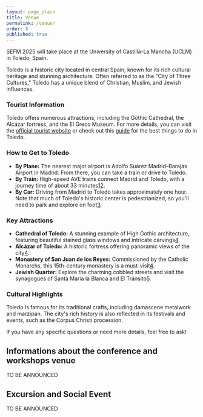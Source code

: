 ```yaml
---
layout: page_plain
title: Venue
permalink: /venue/
order: 8
published: true
---
```

SEFM 2025 will take place at the University of Castilla-La Mancha (UCLM) in Toledo, Spain.

<!-- 
- **The main conference** will take place in (...)
- **Sattelite workshops** on Monday and Tuesday are located in (...)
 -->

Toledo is a historic city located in central Spain, known for its rich cultural heritage and stunning architecture. Often referred to as the "City of Three Cultures," Toledo has a unique blend of Christian, Muslim, and Jewish influences.

### Tourist Information
Toledo offers numerous attractions, including the Gothic Cathedral, the Alcázar fortress, and the El Greco Museum. For more details, you can visit the [official tourist website](https://www.spain.info/en/destination/toledo/) or check out this [guide](https://www.thecrazytourist.com/15-best-things-toledo-spain/) for the best things to do in Toledo.

### How to Get to Toledo
- **By Plane:** The nearest major airport is Adolfo Suárez Madrid–Barajas Airport in Madrid. From there, you can take a train or drive to Toledo.
- **By Train:** High-speed AVE trains connect Madrid and Toledo, with a journey time of about 33 minutes[1](https://madridtraveling.com/day-trips/toledo-train-station/)[2](https://www.raileurope.com/en-us/destinations/trains-to-toledo).
- **By Car:** Driving from Madrid to Toledo takes approximately one hour. Note that much of Toledo's historic center is pedestrianized, so you'll need to park and explore on foot[3](https://routesandrevelations.com/toledo-spain-travel-guide/).

### Key Attractions
- **Cathedral of Toledo:** A stunning example of High Gothic architecture, featuring beautiful stained glass windows and intricate carvings[4](https://www.thecrazytourist.com/15-best-things-toledo-spain/).
- **Alcázar of Toledo:** A historic fortress offering panoramic views of the city[4](https://www.thecrazytourist.com/15-best-things-toledo-spain/).
- **Monastery of San Juan de los Reyes:** Commissioned by the Catholic Monarchs, this 15th-century monastery is a must-visit[4](https://www.thecrazytourist.com/15-best-things-toledo-spain/).
- **Jewish Quarter:** Explore the charming cobbled streets and visit the synagogues of Santa Maria la Blanca and El Tránsito[5](https://www.spain.info/en/destination/toledo/).

### Cultural Highlights
Toledo is famous for its traditional crafts, including damascene metalwork and marzipan. The city's rich history is also reflected in its festivals and events, such as the Corpus Christi procession.

If you have any specific questions or need more details, feel free to ask!


## Informations about the conference and workshops venue

TO BE ANNOUNCED



## Excursion and Social Event

TO BE ANNOUNCED

